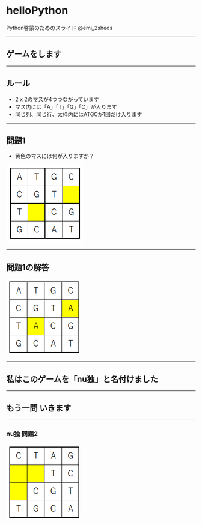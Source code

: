 # helloPython
Python啓蒙のためのスライド
@emi_2sheds

---
## ゲームをします

---
## ルール
- 2 x 2のマスが4つつながっています
- マス内には「A」「T」「G」「C」が入ります
- 同じ列、同じ行、太枠内にはATGCが1回だけ入ります

---
## 問題1
- 黄色のマスには何が入りますか？

![nu独1Q](nudoku1_q.PNG)

---
## 問題1の解答

![nu独1A](nudoku1_a.PNG)

---
## 私はこのゲームを「nu独」と名付けました

---
## もう一問 いきます

---
### nu独 問題2

![nu独2Q](nudoku2_q.PNG)

